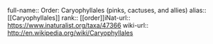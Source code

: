 

full-name:: Order: Caryophyllales (pinks, cactuses, and allies)
alias:: [[Caryophyllales]]
rank:: [[order]]iNat-url:: https://www.inaturalist.org/taxa/47366
wiki-url:: http://en.wikipedia.org/wiki/Caryophyllales